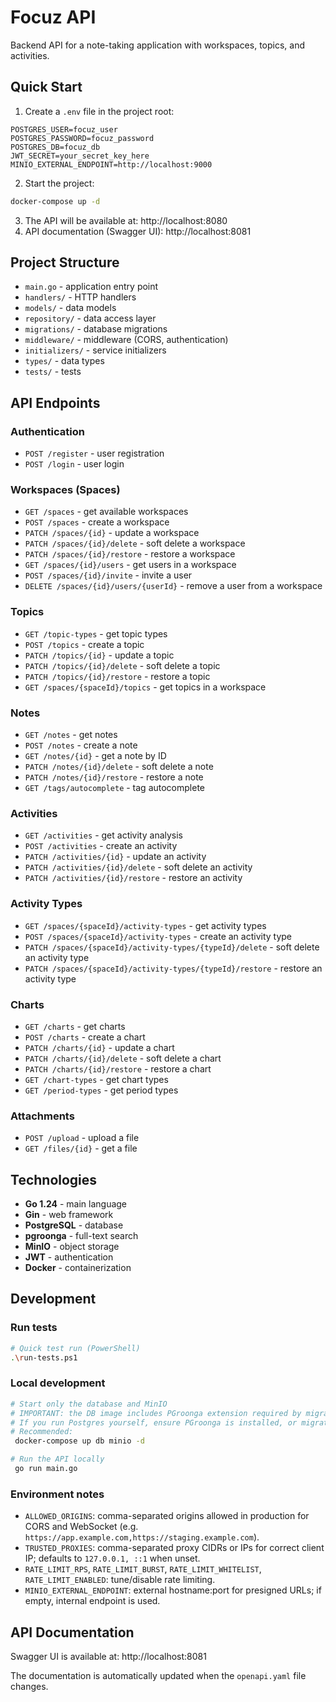 # Focuz API

Backend API for a note-taking application with workspaces, topics, and activities.

## Quick Start

1. Create a `.env` file in the project root:
```env
POSTGRES_USER=focuz_user
POSTGRES_PASSWORD=focuz_password
POSTGRES_DB=focuz_db
JWT_SECRET=your_secret_key_here
MINIO_EXTERNAL_ENDPOINT=http://localhost:9000
```

2. Start the project:
```bash
docker-compose up -d
```

3. The API will be available at: http://localhost:8080
4. API documentation (Swagger UI): http://localhost:8081

## Project Structure

- `main.go` - application entry point
- `handlers/` - HTTP handlers
- `models/` - data models
- `repository/` - data access layer
- `migrations/` - database migrations
- `middleware/` - middleware (CORS, authentication)
- `initializers/` - service initializers
- `types/` - data types
- `tests/` - tests

## API Endpoints

### Authentication
- `POST /register` - user registration
- `POST /login` - user login

### Workspaces (Spaces)
- `GET /spaces` - get available workspaces
- `POST /spaces` - create a workspace
- `PATCH /spaces/{id}` - update a workspace
- `PATCH /spaces/{id}/delete` - soft delete a workspace
- `PATCH /spaces/{id}/restore` - restore a workspace
- `GET /spaces/{id}/users` - get users in a workspace
- `POST /spaces/{id}/invite` - invite a user
- `DELETE /spaces/{id}/users/{userId}` - remove a user from a workspace

### Topics
- `GET /topic-types` - get topic types
- `POST /topics` - create a topic
- `PATCH /topics/{id}` - update a topic
- `PATCH /topics/{id}/delete` - soft delete a topic
- `PATCH /topics/{id}/restore` - restore a topic
- `GET /spaces/{spaceId}/topics` - get topics in a workspace

### Notes
- `GET /notes` - get notes
- `POST /notes` - create a note
- `GET /notes/{id}` - get a note by ID
- `PATCH /notes/{id}/delete` - soft delete a note
- `PATCH /notes/{id}/restore` - restore a note
- `GET /tags/autocomplete` - tag autocomplete

### Activities
- `GET /activities` - get activity analysis
- `POST /activities` - create an activity
- `PATCH /activities/{id}` - update an activity
- `PATCH /activities/{id}/delete` - soft delete an activity
- `PATCH /activities/{id}/restore` - restore an activity

### Activity Types
- `GET /spaces/{spaceId}/activity-types` - get activity types
- `POST /spaces/{spaceId}/activity-types` - create an activity type
- `PATCH /spaces/{spaceId}/activity-types/{typeId}/delete` - soft delete an activity type
- `PATCH /spaces/{spaceId}/activity-types/{typeId}/restore` - restore an activity type

### Charts
- `GET /charts` - get charts
- `POST /charts` - create a chart
- `PATCH /charts/{id}` - update a chart
- `PATCH /charts/{id}/delete` - soft delete a chart
- `PATCH /charts/{id}/restore` - restore a chart
- `GET /chart-types` - get chart types
- `GET /period-types` - get period types

### Attachments
- `POST /upload` - upload a file
- `GET /files/{id}` - get a file

## Technologies

- **Go 1.24** - main language
- **Gin** - web framework
- **PostgreSQL** - database
- **pgroonga** - full-text search
- **MinIO** - object storage
- **JWT** - authentication
- **Docker** - containerization

## Development

### Run tests
```bash
# Quick test run (PowerShell)
.\run-tests.ps1
```

### Local development
```bash
# Start only the database and MinIO
# IMPORTANT: the DB image includes PGroonga extension required by migrations
# If you run Postgres yourself, ensure PGroonga is installed, or migrations will fail
# Recommended:
 docker-compose up db minio -d

# Run the API locally
 go run main.go
```

### Environment notes
- `ALLOWED_ORIGINS`: comma-separated origins allowed in production for CORS and WebSocket (e.g. `https://app.example.com,https://staging.example.com`).
- `TRUSTED_PROXIES`: comma-separated proxy CIDRs or IPs for correct client IP; defaults to `127.0.0.1, ::1` when unset.
- `RATE_LIMIT_RPS`, `RATE_LIMIT_BURST`, `RATE_LIMIT_WHITELIST`, `RATE_LIMIT_ENABLED`: tune/disable rate limiting.
- `MINIO_EXTERNAL_ENDPOINT`: external hostname:port for presigned URLs; if empty, internal endpoint is used.

## API Documentation

Swagger UI is available at: http://localhost:8081

The documentation is automatically updated when the `openapi.yaml` file changes. 